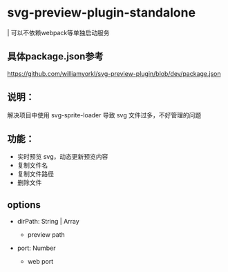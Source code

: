 # svg-preview-plugin-standalone

| 可以不依赖webpack等单独启动服务

## 具体package.json参考
https://github.com/williamyorkl/svg-preview-plugin/blob/dev/package.json

## 说明：
解决项目中使用 svg-sprite-loader 导致 svg 文件过多，不好管理的问题

## 功能：

- 实时预览 svg，动态更新预览内容
- 复制文件名
- 复制文件路径
- 删除文件

## options

- dirPath: String | Array

  - preview path

- port: Number
  - web port

